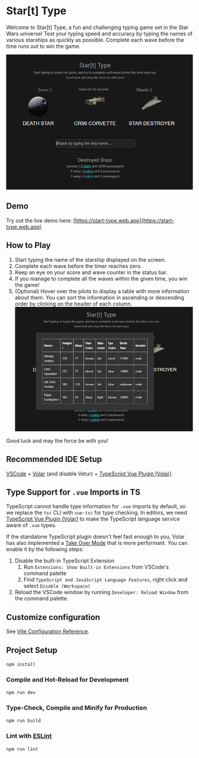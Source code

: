 # Star[t] Type

Welcome to Star[t] Type, a fun and challenging typing game set in the Star Wars universe! Test your typing speed and accuracy by typing the names of various starships as quickly as possible. Complete each wave before the time runs out to win the game.

![Game Screenshot](./screenshot.png)

## Demo

Try out the live demo here: [https://start-type.web.app](https://start-type.web.app)

## How to Play

1. Start typing the name of the starship displayed on the screen.
2. Complete each wave before the timer reaches zero.
3. Keep an eye on your score and wave counter in the status bar.
4. If you manage to complete all the waves within the given time, you win the game!
5. (Optional) Hover over the pilots to display a table with more information about them. You can sort the information in ascending or descending order by clicking on the header of each column.
![Game Screenshot](./screenshot-2.png)

Good luck and may the force be with you!

## Recommended IDE Setup

[VSCode](https://code.visualstudio.com/) + [Volar](https://marketplace.visualstudio.com/items?itemName=Vue.volar) (and disable Vetur) + [TypeScript Vue Plugin (Volar)](https://marketplace.visualstudio.com/items?itemName=Vue.vscode-typescript-vue-plugin).

## Type Support for `.vue` Imports in TS

TypeScript cannot handle type information for `.vue` imports by default, so we replace the `tsc` CLI with `vue-tsc` for type checking. In editors, we need [TypeScript Vue Plugin (Volar)](https://marketplace.visualstudio.com/items?itemName=Vue.vscode-typescript-vue-plugin) to make the TypeScript language service aware of `.vue` types.

If the standalone TypeScript plugin doesn't feel fast enough to you, Volar has also implemented a [Take Over Mode](https://github.com/johnsoncodehk/volar/discussions/471#discussioncomment-1361669) that is more performant. You can enable it by the following steps:

1. Disable the built-in TypeScript Extension
    1) Run `Extensions: Show Built-in Extensions` from VSCode's command palette
    2) Find `TypeScript and JavaScript Language Features`, right click and select `Disable (Workspace)`
2. Reload the VSCode window by running `Developer: Reload Window` from the command palette.

## Customize configuration

See [Vite Configuration Reference](https://vitejs.dev/config/).

## Project Setup

```sh
npm install
```

### Compile and Hot-Reload for Development

```sh
npm run dev
```

### Type-Check, Compile and Minify for Production

```sh
npm run build
```

### Lint with [ESLint](https://eslint.org/)

```sh
npm run lint
```